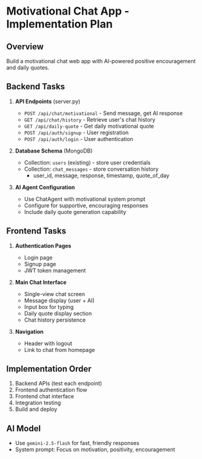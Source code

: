 # Motivational Chat App - Implementation Plan

## Overview
Build a motivational chat web app with AI-powered positive encouragement and daily quotes.

## Backend Tasks
1. **API Endpoints** (server.py)
   - `POST /api/chat/motivational` - Send message, get AI response
   - `GET /api/chat/history` - Retrieve user's chat history
   - `GET /api/daily-quote` - Get daily motivational quote
   - `POST /api/auth/signup` - User registration
   - `POST /api/auth/login` - User authentication

2. **Database Schema** (MongoDB)
   - Collection: `users` (existing) - store user credentials
   - Collection: `chat_messages` - store conversation history
     - user_id, message, response, timestamp, quote_of_day

3. **AI Agent Configuration**
   - Use ChatAgent with motivational system prompt
   - Configure for supportive, encouraging responses
   - Include daily quote generation capability

## Frontend Tasks
1. **Authentication Pages**
   - Login page
   - Signup page
   - JWT token management

2. **Main Chat Interface**
   - Single-view chat screen
   - Message display (user + AI)
   - Input box for typing
   - Daily quote display section
   - Chat history persistence

3. **Navigation**
   - Header with logout
   - Link to chat from homepage

## Implementation Order
1. Backend APIs (test each endpoint)
2. Frontend authentication flow
3. Frontend chat interface
4. Integration testing
5. Build and deploy

## AI Model
- Use `gemini-2.5-flash` for fast, friendly responses
- System prompt: Focus on motivation, positivity, encouragement

